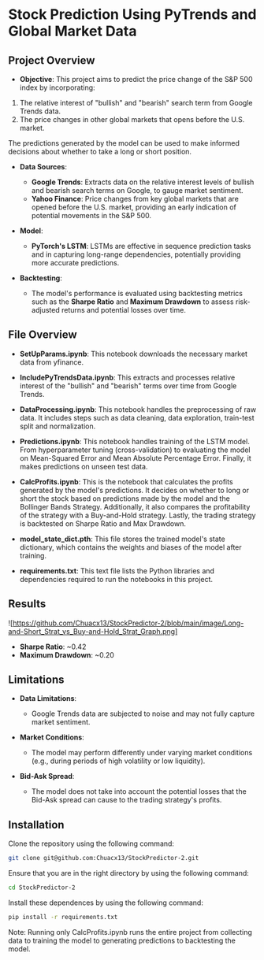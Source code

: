 # Stock Prediction Using PyTrends and Global Market Data

## Project Overview

- **Objective**:
  This project aims to predict the price change of the S&P 500 index by incorporating:

1. The relative interest of "bullish" and "bearish" search term from Google Trends data.
2. The price changes in other global markets that opens before the U.S. market.

The predictions generated by the model can be used to make informed decisions about whether to take a long or short position.

- **Data Sources**:

  - **Google Trends**: Extracts data on the relative interest levels of bullish and bearish search terms on Google, to gauge market sentiment.
  - **Yahoo Finance**: Price changes from key global markets that are opened before the U.S. market, providing an early indication of potential movements in the S&P 500.

- **Model**:

  - **PyTorch's LSTM**: LSTMs are effective in sequence prediction tasks and in capturing long-range dependencies, potentially providing more accurate predictions.

- **Backtesting**:
  - The model's performance is evaluated using backtesting metrics such as the **Sharpe Ratio** and **Maximum Drawdown** to assess risk-adjusted returns and potential losses over time.

## File Overview

- **SetUpParams.ipynb**: This notebook downloads the necessary market data from yfinance.

- **IncludePyTrendsData.ipynb**: This extracts and processes relative interest of the "bullish" and "bearish" terms over time from Google Trends.

- **DataProcessing.ipynb**: This notebook handles the preprocessing of raw data. It includes steps such as data cleaning, data exploration, train-test split and normalization.

- **Predictions.ipynb**: This notebook handles training of the LSTM model. From hyperparameter tuning (cross-validation) to evaluating the model on Mean-Squared Error and Mean Absolute Percentage Error. Finally, it makes predictions on unseen test data.

- **CalcProfits.ipynb**: This is the notebook that calculates the profits generated by the model's predictions. It decides on whether to long or short the stock based on predictions made by the model and the Bollinger Bands Strategy. Additionally, it also compares the profitability of the strategy with a Buy-and-Hold strategy. Lastly, the trading strategy is backtested on Sharpe Ratio and Max Drawdown.

- **model_state_dict.pth**: This file stores the trained model's state dictionary, which contains the weights and biases of the model after training.

- **requirements.txt**: This text file lists the Python libraries and dependencies required to run the notebooks in this project.

## Results

![https://github.com/Chuacx13/StockPredictor-2/blob/main/image/Long-and-Short_Strat_vs_Buy-and-Hold_Strat_Graph.png]

- **Sharpe Ratio**: ~0.42
- **Maximum Drawdown**: ~0.20

## Limitations

- **Data Limitations**:

  - Google Trends data are subjected to noise and may not fully capture market sentiment.

- **Market Conditions**:

  - The model may perform differently under varying market conditions (e.g., during periods of high volatility or low liquidity).

- **Bid-Ask Spread**:

  - The model does not take into account the potential losses that the Bid-Ask spread can cause to the trading strategy's profits.

## Installation

Clone the repository using the following command:

```bash
git clone git@github.com:Chuacx13/StockPredictor-2.git
```

Ensure that you are in the right directory by using the following command:

```bash
cd StockPredictor-2
```

Install these dependences by using the following command:

```bash
pip install -r requirements.txt
```

Note: Running only CalcProfits.ipynb runs the entire project from collecting data to training the model to generating predictions to backtesting the model.
